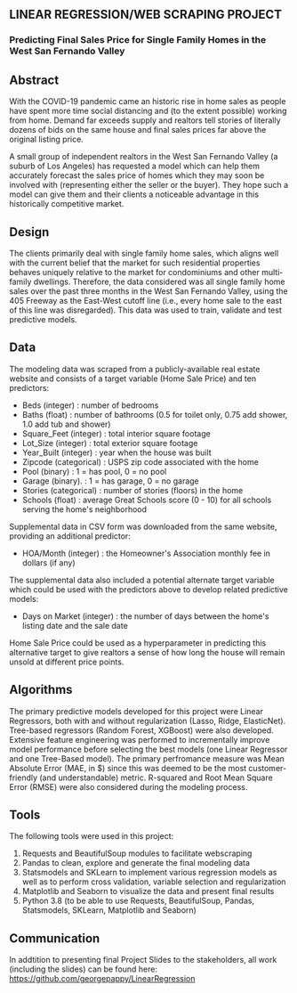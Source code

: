 ## LINEAR REGRESSION/WEB SCRAPING PROJECT

### Predicting Final Sales Price for Single Family Homes in the West San Fernando Valley

## Abstract

With the COVID-19 pandemic came an historic rise in home sales as people have spent more time social distancing and (to the extent possible) working from home. Demand far exceeds supply and realtors tell stories of literally dozens of bids on the same house and final sales prices far above the original listing price.

A small group of independent realtors in the West San Fernando Valley (a suburb of Los Angeles) has requested a model which can help them accurately forecast the sales price of homes which they may soon be involved with (representing either the seller or the buyer). They hope such a model can give them and their clients a noticeable advantage in this historically competitive market.

## Design

The clients primarily deal with single family home sales, which aligns well with the current belief that the market for such residential properties behaves uniquely relative to the market for condominiums and other multi-family dwellings. Therefore, the data considered was all single family home sales over the past three months in the West San Fernando Valley, using the 405 Freeway as the East-West cutoff line (i.e., every home sale to the east of this line was disregarded). This data was used to train, validate and test predictive models.

## Data

The modeling data was scraped from a publicly-available real estate website and consists of a target variable (Home Sale Price) and ten predictors:

- Beds (integer) 			: number of bedrooms
- Baths (float)                : number of bathrooms (0.5 for toilet only, 0.75 add shower, 1.0 add tub and shower)
- Square_Feet (integer) : total interior square footage
- Lot_Size (integer)       : total exterior square footage
- Year_Built (integer)     : year when the house was built
- Zipcode (categorical) : USPS zip code associated with the home
- Pool (binary)               : 1 = has pool, 0 = no pool
- Garage (binary).         : 1 = has garage, 0 = no garage
- Stories (categorical)   : number of stories (floors) in the home
- Schools (float)            : average Great Schools score (0 - 10) for all schools serving the home's neighborhood

Supplemental data in CSV form was downloaded from the same website, providing an additional predictor:

- HOA/Month (integer)       : the Homeowner's Association monthly fee in dollars (if any)

The supplemental data also included a potential alternate target variable which could be used with the predictors above to develop related predictive models:

- Days on Market (integer) : the number of days between the home's listing date and the sale date

Home Sale Price could be used as a hyperparameter in predicting this alternative target to give realtors a sense of how long the house will remain unsold at different price points. 

## Algorithms

The primary predictive models developed for this project were Linear Regressors, both with and without regularization (Lasso, Ridge, ElasticNet). Tree-based regressors (Random Forest, XGBoost) were also developed. Extensive feature engineering was performed to incrementally improve model performance before selecting the best models (one Linear Regressor and one Tree-Based model). The primary perfromance measure was Mean Absolute Error (MAE, in $) since this was deemed to be the most customer-friendly (and understandable) metric. R-squared and Root Mean Square Error (RMSE) were also considered during the modeling process.

## Tools 

The following tools were used in this project:

1. Requests and BeautifulSoup modules to facilitate webscraping
2. Pandas to clean, explore and generate the final modeling data
3. Statsmodels and SKLearn to implement various regression models as well as to perform cross validation, variable selection and regularization
4. Matplotlib and Seaborn to visualize the data and present final results
5. Python 3.8 (to be able to use Requests, BeautifulSoup, Pandas, Statsmodels, SKLearn, Matplotlib and Seaborn)

## Communication

In addtition to presenting final Project Slides to the stakeholders, all work (including the slides) can be found here: https://github.com/georgepappy/LinearRegression

